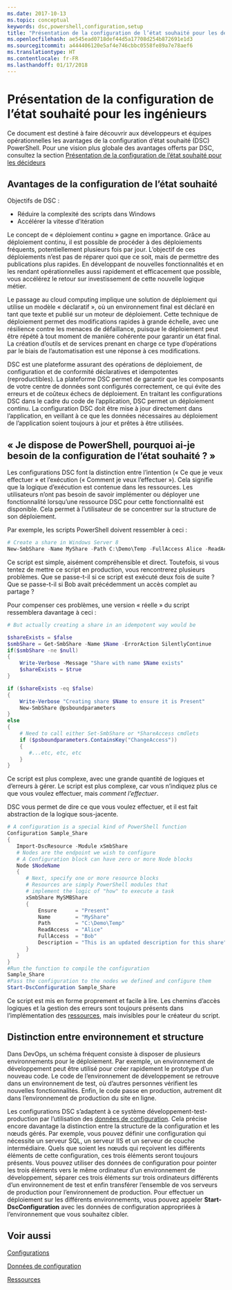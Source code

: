 ```yaml
---
ms.date: 2017-10-13
ms.topic: conceptual
keywords: dsc,powershell,configuration,setup
title: "Présentation de la configuration de l’état souhaité pour les décideurs"
ms.openlocfilehash: ae545ead0718def44d5a17708d254b872691e1d3
ms.sourcegitcommit: a444406120e5af4e746cbbc0558fe89a7e78aef6
ms.translationtype: HT
ms.contentlocale: fr-FR
ms.lasthandoff: 01/17/2018
---
```

# <a name="desired-state-configuration-overview-for-engineers"></a>Présentation de la configuration de l’état souhaité pour les ingénieurs

Ce document est destiné à faire découvrir aux développeurs et équipes opérationnelles les avantages de la configuration d’état souhaité (DSC) PowerShell.
Pour une vision plus globale des avantages offerts par DSC, consultez la section [Présentation de la configuration de l’état souhaité pour les décideurs](decisionMaker.md)

## <a name="benefits-of-desired-state-configuration"></a>Avantages de la configuration de l’état souhaité

Objectifs de DSC :

- Réduire la complexité des scripts dans Windows
- Accélérer la vitesse d’itération

Le concept de « déploiement continu » gagne en importance.
Grâce au déploiement continu, il est possible de procéder à des déploiements fréquents, potentiellement plusieurs fois par jour.
L’objectif de ces déploiements n’est pas de réparer quoi que ce soit, mais de permettre des publications plus rapides.
En développant de nouvelles fonctionnalités et en les rendant opérationnelles aussi rapidement et efficacement que possible, vous accélérez le retour sur investissement de cette nouvelle logique métier.

Le passage au cloud computing implique une solution de déploiement qui utilise un modèle « déclaratif », où un environnement final est déclaré en tant que texte et publié sur un moteur de déploiement.
Cette technique de déploiement permet des modifications rapides à grande échelle, avec une résilience contre les menaces de défaillance, puisque le déploiement peut être répété à tout moment de manière cohérente pour garantir un état final.
La création d’outils et de services prenant en charge ce type d’opérations par le biais de l’automatisation est une réponse à ces modifications.

DSC est une plateforme assurant des opérations de déploiement, de configuration et de conformité déclaratives et idempotentes (reproductibles).
La plateforme DSC permet de garantir que les composants de votre centre de données sont configurés correctement, ce qui évite des erreurs et de coûteux échecs de déploiement.
En traitant les configurations DSC dans le cadre du code de l’application, DSC permet un déploiement continu.
La configuration DSC doit être mise à jour directement dans l’application, en veillant à ce que les données nécessaires au déploiement de l’application soient toujours à jour et prêtes à être utilisées.

## <a name="i-have-powershell-why-do-i-need-desired-state-configuration"></a>« Je dispose de PowerShell, pourquoi ai-je besoin de la configuration de l’état souhaité ? »

Les configurations DSC font la distinction entre l’intention (« Ce que je veux effectuer » et l’exécution (« Comment je veux l’effectuer »).
Cela signifie que la logique d’exécution est contenue dans les ressources.
Les utilisateurs n’ont pas besoin de savoir implémenter ou déployer une fonctionnalité lorsqu’une ressource DSC pour cette fonctionnalité est disponible.
Cela permet à l’utilisateur de se concentrer sur la structure de son déploiement.

Par exemple, les scripts PowerShell doivent ressembler à ceci :
```powershell
# Create a share in Windows Server 8
New-SmbShare -Name MyShare -Path C:\Demo\Temp -FullAccess Alice -ReadAccess Bob
```
Ce script est simple, aisément compréhensible et direct.
Toutefois, si vous tentez de mettre ce script en production, vous rencontrerez plusieurs problèmes.
Que se passe-t-il si ce script est exécuté deux fois de suite ?
Que se passe-t-il si Bob avait précédemment un accès complet au partage ?

Pour compenser ces problèmes, une version « réelle » du script ressemblera davantage à ceci :
```powershell
# But actually creating a share in an idempotent way would be

$shareExists = $false
$smbShare = Get-SmbShare -Name $Name -ErrorAction SilentlyContinue
if($smbShare -ne $null)
{
    Write-Verbose -Message "Share with name $Name exists"
    $shareExists = $true
}

if ($shareExists -eq $false)
{
    Write-Verbose "Creating share $Name to ensure it is Present"
    New-SmbShare @psboundparameters
}
else
{
    # Need to call either Set-SmbShare or *ShareAccess cmdlets
    if ($psboundparameters.ContainsKey("ChangeAccess"))
    {
       #...etc, etc, etc
    }
}
```

Ce script est plus complexe, avec une grande quantité de logiques et d’erreurs à gérer.
Le script est plus complexe, car vous n’indiquez plus ce que vous voulez effectuer, mais *comment l’effectuer*.

DSC vous permet de dire ce que vous voulez effectuer, et il est fait abstraction de la logique sous-jacente.

```powershell
# A configuration is a special kind of PowerShell function
Configuration Sample_Share
{
   Import-DscResource -Module xSmbShare
   # Nodes are the endpoint we wish to configure
   # A Configuration block can have zero or more Node blocks
   Node $NodeName
   {
      # Next, specify one or more resource blocks
      # Resources are simply PowerShell modules that
      # implement the logic of "how" to execute a task
      xSmbShare MySMBShare
      {
          Ensure      = "Present"
          Name        = "MyShare"
          Path        = "C:\Demo\Temp"
          ReadAccess  = "Alice"
          FullAccess  = "Bob"
          Description = "This is an updated description for this share"
      }
   }
}
#Run the function to compile the configuration
Sample_Share
#Pass the configuration to the nodes we defined and configure them
Start-DscConfiguration Sample_Share
```

Ce script est mis en forme proprement et facile à lire.
Les chemins d’accès logiques et la gestion des erreurs sont toujours présents dans l’implémentation des [ressources](resources.md), mais invisibles pour le créateur du script.

## <a name="separating-environment-from-structure"></a>Distinction entre environnement et structure

Dans DevOps, un schéma fréquent consiste à disposer de plusieurs environnements pour le déploiement.
Par exemple, un environnement de développement peut être utilisé pour créer rapidement le prototype d’un nouveau code.
Le code de l’environnement de développement se retrouve dans un environnement de test, où d’autres personnes vérifient les nouvelles fonctionnalités.
Enfin, le code passe en production, autrement dit dans l’environnement de production du site en ligne.

Les configurations DSC s’adaptent à ce système développement-test-production par l’utilisation des [données de configuration](configData.md).
Cela précise encore davantage la distinction entre la structure de la configuration et les nœuds gérés.
Par exemple, vous pouvez définir une configuration qui nécessite un serveur SQL, un serveur IIS et un serveur de couche intermédiaire.
Quels que soient les nœuds qui reçoivent les différents éléments de cette configuration, ces trois éléments seront toujours présents.
Vous pouvez utiliser des données de configuration pour pointer les trois éléments vers le même ordinateur d’un environnement de développement, séparer ces trois éléments sur trois ordinateurs différents d’un environnement de test et enfin transférer l’ensemble de vos serveurs de production pour l’environnement de production.
Pour effectuer un déploiement sur les différents environnements, vous pouvez appeler **Start-DscConfiguration** avec les données de configuration appropriées à l’environnement que vous souhaitez cibler.

## <a name="see-also"></a>Voir aussi

[Configurations](configurations.md)

[Données de configuration](configData.md)

[Ressources](resources.md)
